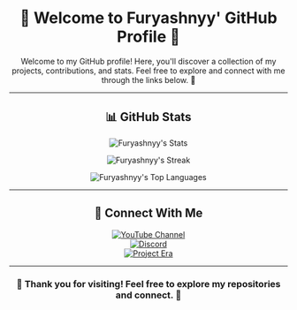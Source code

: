 <div align="center">

# **🌟 Welcome to Furyashnyy' GitHub Profile 🌟**
Welcome to my GitHub profile! Here, you'll discover a collection of my projects, contributions, and stats. Feel free to explore and connect with me through the links below. 🚀

---

## **📊 GitHub Stats**

![Furyashnyy's Stats](https://github-readme-stats.vercel.app/api?username=Furyashnyy&theme=dark&show_icons=true&hide_border=true&count_private=true)

![Furyashnyy's Streak](https://github-readme-streak-stats.herokuapp.com/?user=Furyashnyy&theme=dark&hide_border=true)

![Furyashnyy's Top Languages](https://github-readme-stats.vercel.app/api/top-langs/?username=Furyashnyy&theme=dark&show_icons=true&hide_border=true&layout=compact)

---

## **🔗 Connect With Me**

<a href="https://www.youtube.com/@furyashnyy">
  <img src="https://img.shields.io/youtube/channel/subscribers/UCx2OpXtIN6CpjJh2YeqVEOA?label=Subscribe&logo=youtube&style=for-the-badge" alt="YouTube Channel">
</a>
<br />

<a href="https://discord.gg/S86AtNGX9f">
  <img src="https://img.shields.io/discord/1409618044245905541?color=blueviolet&label=Discord&logo=discord&logoColor=white&style=for-the-badge" alt="Discord">
</a>
<br />

<a href="https://furry-dev.net/furyashnyy">
  <img src="https://img.shields.io/website?down_color=Red&down_message=Offline&label=www.furry-dev.net&style=for-the-badge&up_color=Green&up_message=Online&url=https%3A%2F%2Feuphoriadevelopment.uk" alt="Project Era">
</a>

---

### 🌟 Thank you for visiting! Feel free to explore my repositories and connect. 🌟

</div>
